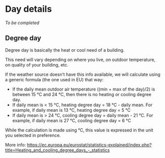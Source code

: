 # Day details

*To be completed*

## Degree day

Degree day is basically the heat or cool need of a building.

This need will vary depending on where you live, on outdoor temperature, on quality of your building, etc.

If the weather source doesn’t have this info available, we will calculate using a generic formula (the one used in EU) that way:
- If the daily mean outdoor air temperature ((min + max of the day)/2) is between 15 °C and 24 °C, then there is no heating or cooling degree day.
- If daily mean is < 15 °C, heating degree day = 18 °C - daily mean. For example, if daily mean is 13 °C, heating degree day = 5 °C
- If daily mean is > 24 °C, cooling degree day = daily mean - 21 °C. For example, if daily mean is 27 °C, cooling degree day = 6 °C

While the calculation is made using °C, this value is expressed in the unit you selected in preference.

More info: https://ec.europa.eu/eurostat/statistics-explained/index.php?title=Heating_and_cooling_degree_days_-_statistics